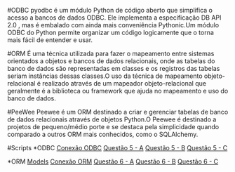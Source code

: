 #ODBC
pyodbc é um módulo Python de código aberto que simplifica o acesso a bancos de dados ODBC. Ele implementa a especificação DB API 2.0 , mas é embalado com ainda mais conveniência Pythonic.Um módulo ODBC do Python permite organizar um código logicamente que o torna mais fácil de entender e usar.

#ORM
É uma técnica utilizada para fazer o mapeamento entre sistemas orientados a objetos e bancos de dados relacionais, onde as tabelas do banco de dados são representadas em classes e os registros das tabelas seriam instâncias dessas classes.O uso da técnica de mapeamento objeto-relacional é realizado através de um mapeador objeto-relacional que geralmente é a biblioteca ou framework que ajuda no mapeamento e uso do banco de dados.

#PeeWee
Peewee é um ORM destinado a criar e gerenciar tabelas de banco de dados relacionais através de objetos Python.O Peewee é destinado a projetos de pequeno/médio porte e se destaca pela simplicidade quando comparado a outros ORM mais conhecidos, como o SQLAlchemy.

#Scripts
*ODBC
<a href="https://github.com/Souza-Lucas/bd-tarefa/blob/main/tarefas/t03/obdc/connect.py">Conexão ODBC</a>
<a href="https://github.com/Souza-Lucas/bd-tarefa/blob/main/tarefas/t03/obdc/insert.py">Questão 5 - A</a>
<a href="https://github.com/Souza-Lucas/bd-tarefa/blob/main/tarefas/t03/obdc/update.py">Questão 5 - B</a>
<a href="https://github.com/Souza-Lucas/bd-tarefa/blob/main/tarefas/t03/obdc/select.py">Questão 5 - C</a>

*ORM
<a href="https://github.com/Souza-Lucas/bd-tarefa/blob/main/tarefas/t03/orm/models.py">Models</a>
<a href="https://github.com/Souza-Lucas/bd-tarefa/blob/main/tarefas/t03/orm/connect.py">Conexão ORM</a>
<a href="https://github.com/Souza-Lucas/bd-tarefa/blob/main/tarefas/t03/orm/insert.py">Questão 6 - A</a>
<a href="https://github.com/Souza-Lucas/bd-tarefa/blob/main/tarefas/t03/orm/update.py">Questão 6 - B</a>
<a href="https://github.com/Souza-Lucas/bd-tarefa/blob/main/tarefas/t03/orm/select.py">Questão 6 - C</a>
